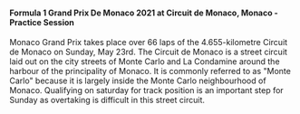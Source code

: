 #### Formula 1 Grand Prix De Monaco 2021 at Circuit de Monaco, Monaco - Practice Session
Monaco Grand Prix takes place over 66 laps of the 4.655-kilometre Circuit de Monaco on Sunday, May 23rd.
The Circuit de Monaco is a street circuit laid out on the city streets of Monte Carlo and La Condamine around the harbour of the principality of Monaco. It is commonly referred to as "Monte Carlo" because it is largely inside the Monte Carlo neighbourhood of Monaco. Qualifying on saturday for track position is an important step for Sunday as overtaking is difficult in this street circuit.
